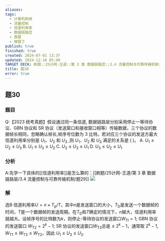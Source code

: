 ```yaml
---
aliases: 
tags:
  - 计算机网络
  - 流量控制
  - 信道利用率
  - 数据链路层
  - 真题
  - 做错了
publish: true
finished: true
created: 2024-07-01 13:37
updated: 2024-12-16 05:40
TARGET DECK: 刷题::25计网-王道::第 3 章 数据链路层::3.4 流量控制与可靠传输机制::题30
title: 题30
error: true
---
```

## 题30
### 题目
Q:【2023 统考真题】假设通过同一条信道, 数据链路层分别采用停止一等待协议、GBN 协议和 SR 协议（发送窗口和接收窗口相等）传输数据，三个协议的数据帧长相同，忽略确认帧长,帧序号位数为 3 比特。若对应三个协议的发送方最大信道利用率分别是 ${U}_{1}、{U}_{2}$ 和 ${U}_{3}$ ,则 ${U}_{1}、{U}_{2}$ 和 ${U}_{3}$ 满足的关系是 ( )。
A. ${U}_{1} \leq  {U}_{2} \leq  {U}_{3}$ B. ${U}_{1} \leq  {U}_{3} \leq  {U}_{2}$
C. ${U}_{2} \leq  {U}_{3} \leq  {U}_{1}$ D. ${U}_{3} \leq  {U}_{2} \leq  {U}_{1}$
### 分析
A:先学一下具体的[[信道利用率]]是怎么算的：[[刷题/25计网-王道/第 3 章 数据链路层/3.4 流量控制与可靠传输机制/题29]]
![](https://img.hwenyi.live/202407112232519.webp)
### 解
选B
信道利用率$U=n\times T_{\mathrm{p}}/T$，其中$n$是发送窗口的大小，$T_\mathrm{D}$是发送一个数据帧的时间，$T$是一个数据帧的发送周期。在$T_{\mathrm{D}}$和$T$确定的情况下，$n$越大，信道利用率就越大。设帧序号的比特数为$k$，则停止-等待协议的发送窗口$W_{\mathrm{Tl}}= 1;$ GBN 协议的发送窗口 $W_{\mathrm{T2}}=2^k-1;$ SR 协议的发送窗口$W_{\mathrm{T3}}$总是$\leqslant2^k-1$，通常取 $2^k-1,W_{\mathrm{T1}}\leqslant W_{\mathrm{T3}}\leqslant W_{\mathrm{T2}}$，因此 $U_1\leqslant U_3\leqslant U_2.$
